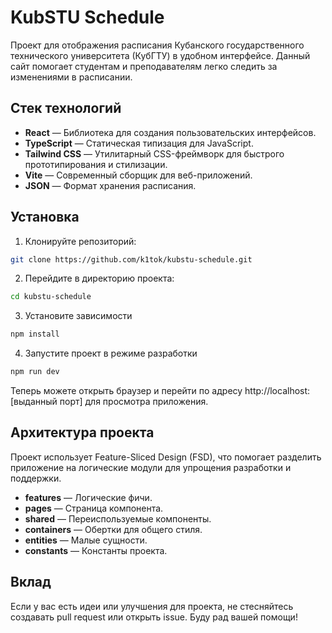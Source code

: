 # KubSTU Schedule

Проект для отображения расписания Кубанского государственного технического университета (КубГТУ) в удобном интерфейсе. Данный сайт помогает студентам и преподавателям легко следить за изменениями в расписании.

## Стек технологий

- **React** — Библиотека для создания пользовательских интерфейсов.
- **TypeScript** — Статическая типизация для JavaScript.
- **Tailwind CSS** — Утилитарный CSS-фреймворк для быстрого прототипирования и стилизации.
- **Vite** — Современный сборщик для веб-приложений.
- **JSON** — Формат хранения расписания.

## Установка

1. Клонируйте репозиторий:

```bash
git clone https://github.com/k1tok/kubstu-schedule.git
```

2. Перейдите в директорию проекта:

```bash
cd kubstu-schedule
```

3. Установите зависимости

```bash
npm install
```

4. Запустите проект в режиме разработки

```bash
npm run dev
```

Теперь можете открыть браузер и перейти по адресу http://localhost:[выданный порт] для просмотра приложения.

## Архитектура проекта

Проект использует Feature-Sliced Design (FSD), что помогает разделить приложение на логические модули для упрощения разработки и поддержки.

- **features** — Логические фичи.
- **pages** — Страница компонента.
- **shared** — Переиспользуемые компоненты.
- **containers** — Обертки для общего стиля.
- **entities** — Малые сущности.
- **сonstants** — Константы проекта.

## Вклад

Если у вас есть идеи или улучшения для проекта, не стесняйтесь создавать pull request или открыть issue. Буду рад вашей помощи!
